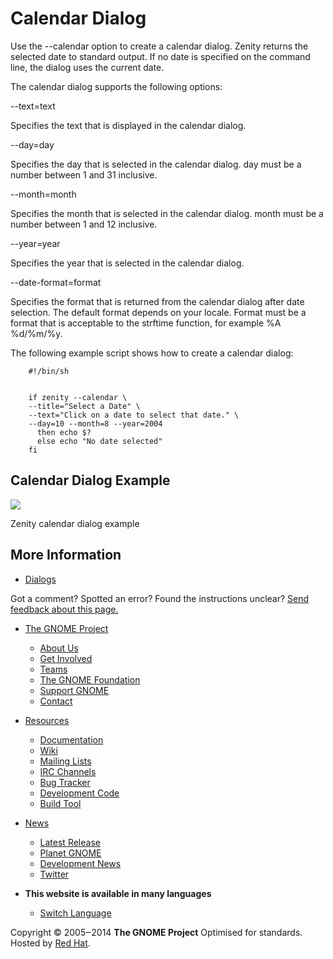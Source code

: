 # Calendar Dialog

Use the \--calendar option to create a calendar dialog. Zenity returns the selected date to standard output. If no date is specified on the command line, the dialog uses the current date.

The calendar dialog supports the following options:

\--text=text


Specifies the text that is displayed in the calendar dialog.

\--day=day


Specifies the day that is selected in the calendar dialog. day must be a number between 1 and 31 inclusive.

\--month=month


Specifies the month that is selected in the calendar dialog. month must be a number between 1 and 12 inclusive.

\--year=year


Specifies the year that is selected in the calendar dialog.

\--date-format=format


Specifies the format that is returned from the calendar dialog after date selection. The default format depends on your locale. Format must be a format that is acceptable to the strftime function, for example %A %d/%m/%y.

The following example script shows how to create a calendar dialog:
```
    #!/bin/sh


    if zenity --calendar \
    --title="Select a Date" \
    --text="Click on a date to select that date." \
    --day=10 --month=8 --year=2004
      then echo $?
      else echo "No date selected"
    fi
```

[](calendar.html.en#)

## Calendar Dialog Example

![](figures/zenity-calendar-screenshot.png)

Zenity calendar dialog example

## More Information

  * [Dialogs](https://help.gnome.org/users/zenity/stable/index.html.en#dialogs "Dialogs")



Got a comment? Spotted an error? Found the instructions unclear? [Send feedback about this page.](mailto:docs-feedback@gnome.org?subject=Feedback%20on%20users/zenity/3.32/calendar.page)

  * [The GNOME Project](https://www.gnome.org/)
    * [About Us](https://www.gnome.org/about/)
    * [Get Involved](https://www.gnome.org/get-involved/)
    * [Teams](https://www.gnome.org/teams/)
    * [The GNOME Foundation](https://foundation.gnome.org)
    * [Support GNOME](https://www.gnome.org/support-gnome/)
    * [Contact](https://www.gnome.org/contact/)



  * [Resources](calendar.html.en#)
    * [Documentation](https://help.gnome.org)
    * [Wiki](https://wiki.gnome.org)
    * [Mailing Lists](https://mail.gnome.org/mailman/listinfo)
    * [IRC Channels](https://wiki.gnome.org/GnomeIrcChannels)
    * [Bug Tracker](https://gitlab.gnome.org/)
    * [Development Code](https://gitlab.gnome.org/)
    * [Build Tool](https://wiki.gnome.org/Jhbuild)



  * [News](http://www.gnome.org/news/)
    * [Latest Release](https://www.gnome.org/start/stable)
    * [Planet GNOME](https://planet.gnome.org)
    * [Development News](https://news.gnome.org)
    * [Twitter](https://twitter.com/gnome)



  * **This website is available in many languages**
    * [Switch Language](https://help.gnome.org/languages "Switching Language")



Copyright © 2005‒2014 **The GNOME Project**
Optimised for standards. Hosted by [Red Hat](http://redhat.com).
